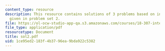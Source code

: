 ```yaml
---
content_type: resource
description: This resource contains solutions of 3 problems based on integral equations
  given in problem set 2.
file: https://ol-ocw-studio-app-qa.s3.amazonaws.com/courses/18-307-integral-equations-spring-2006/1ce95ed2183f4b3796ea9bda922c5382_sol2.pdf
file_type: application/pdf
resourcetype: Document
title: sol2.pdf
uid: 1ce95ed2-183f-4b37-96ea-9bda922c5382
---
```

